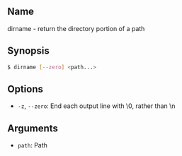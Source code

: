 ## Name

dirname - return the directory portion of a path

## Synopsis

```sh
$ dirname [--zero] <path...>
```

## Options

-   `-z`, `--zero`: End each output line with \0, rather than \n

## Arguments

-   `path`: Path
